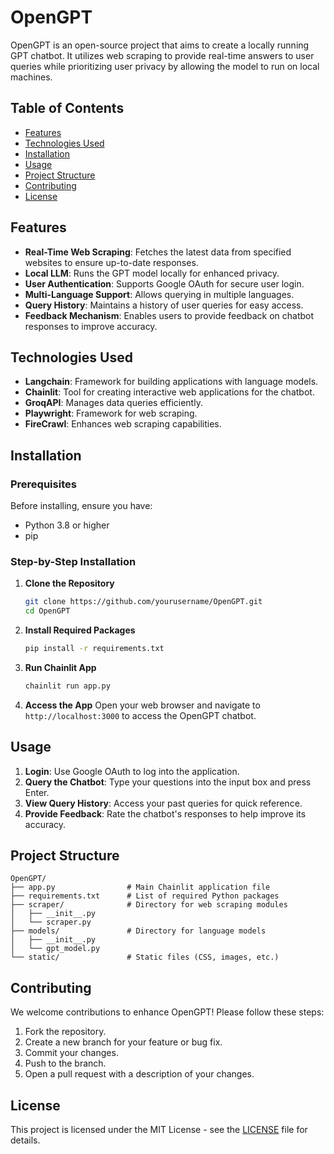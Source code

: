 # OpenGPT

OpenGPT is an open-source project that aims to create a locally running GPT chatbot. It utilizes web scraping to provide real-time answers to user queries while prioritizing user privacy by allowing the model to run on local machines.

## Table of Contents

- [Features](#features)
- [Technologies Used](#technologies-used)
- [Installation](#installation)
- [Usage](#usage)
- [Project Structure](#project-structure)
- [Contributing](#contributing)
- [License](#license)

## Features

- **Real-Time Web Scraping**: Fetches the latest data from specified websites to ensure up-to-date responses.
- **Local LLM**: Runs the GPT model locally for enhanced privacy.
- **User Authentication**: Supports Google OAuth for secure user login.
- **Multi-Language Support**: Allows querying in multiple languages.
- **Query History**: Maintains a history of user queries for easy access.
- **Feedback Mechanism**: Enables users to provide feedback on chatbot responses to improve accuracy.

## Technologies Used

- **Langchain**: Framework for building applications with language models.
- **Chainlit**: Tool for creating interactive web applications for the chatbot.
- **GroqAPI**: Manages data queries efficiently.
- **Playwright**: Framework for web scraping.
- **FireCrawl**: Enhances web scraping capabilities.

## Installation

### Prerequisites

Before installing, ensure you have:

- Python 3.8 or higher
- pip

### Step-by-Step Installation

1. **Clone the Repository**
   ```bash
   git clone https://github.com/yourusername/OpenGPT.git
   cd OpenGPT
   ```

2. **Install Required Packages**
   ```bash
   pip install -r requirements.txt
   ```

3. **Run Chainlit App**
   ```bash
   chainlit run app.py
   ```

4. **Access the App**
   Open your web browser and navigate to `http://localhost:3000` to access the OpenGPT chatbot.

## Usage

1. **Login**: Use Google OAuth to log into the application.
2. **Query the Chatbot**: Type your questions into the input box and press Enter.
3. **View Query History**: Access your past queries for quick reference.
4. **Provide Feedback**: Rate the chatbot's responses to help improve its accuracy.

## Project Structure

```
OpenGPT/
├── app.py                # Main Chainlit application file
├── requirements.txt      # List of required Python packages
├── scraper/              # Directory for web scraping modules
│   ├── __init__.py
│   └── scraper.py
├── models/               # Directory for language models
│   ├── __init__.py
│   └── gpt_model.py
└── static/               # Static files (CSS, images, etc.)
```

## Contributing

We welcome contributions to enhance OpenGPT! Please follow these steps:

1. Fork the repository.
2. Create a new branch for your feature or bug fix.
3. Commit your changes.
4. Push to the branch.
5. Open a pull request with a description of your changes.

## License

This project is licensed under the MIT License - see the [LICENSE](LICENSE) file for details.